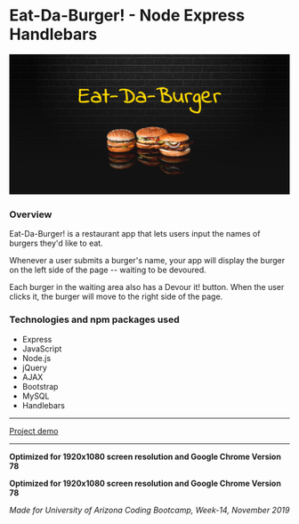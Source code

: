 # Eat-Da-Burger! - Node Express Handlebars

![Eat-Da-Burger!](public/assets/img/githubtpl.png)

### Overview

Eat-Da-Burger! is a restaurant app that lets users input the names of burgers they'd like to eat.

Whenever a user submits a burger's name, your app will display the burger on the left side of the page -- waiting to be devoured.

Each burger in the waiting area also has a Devour it! button. When the user clicks it, the burger will move to the right side of the page.

### Technologies and npm packages used

* Express
* JavaScript
* Node.js
* jQuery
* AJAX
* Bootstrap
* MySQL
* Handlebars

---

[Project demo](https://dry-harbor-65792.herokuapp.com/)

---

**Optimized for 1920x1080 screen resolution and Google Chrome Version 78**

**Optimized for 1920x1080 screen resolution and Google Chrome Version 78**

_Made for University of Arizona Coding Bootcamp, Week-14, November 2019_
